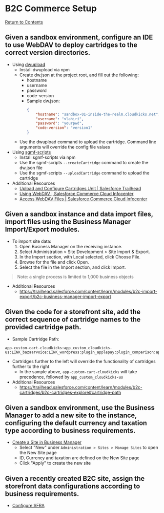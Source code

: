 # B2C Commerce Setup
[Return to Contents](README.md)

## Given a sandbox environment, configure an IDE to use WebDAV to deploy cartridges to the correct version directories.
- Using [dwupload](https://www.npmjs.com/package/dwupload)
    - Install dwupload via npm
    - Create dw.json at the project root, and fill out the following:
        - hostname
        - username
        - password
        - code-version
        - Sample dw.json:
            ```json
            {
                "hostname": "sandbox-01-inside-the-realm.cloudkicks.net",
                "username": "vlahiri",
                "password": "yourpwd",
                "code-version": "version1"
            }
            ```
    - Use the dwupload command to upload the cartridge. Command line arguments will override the config file values
- Using [sgmf-scripts](https://www.npmjs.com/package/sgmf-scripts)
    - Install sgmf-scripts via npm
    - Use the sgmf-scripts `--createCartridge` command to create the dw.json file
    - Use the sgmf-scripts `--uploadCartridge` command to upload the cartridge
- Additional Resources
    - [Upload and Configure Cartridges Unit | Salesforce Trailhead](https://trailhead.salesforce.com/content/learn/modules/b2c-cartridges/b2c-cartridges-upload-configure)
    - [Using WebDAV | Salesforce Commerce Cloud Infocenter](https://documentation.b2c.commercecloud.salesforce.com/DOC1/index.jsp?topic=%2Fcom.demandware.dochelp%2Fcontent%2Fb2c_commerce%2Ftopics%2Fimport_export%2Fb2c_using_web_dav.html)
    - [Access WebDAV Files | Salesforce Commerce Cloud Infocenter](https://documentation.b2c.commercecloud.salesforce.com/DOC3/index.jsp?topic=%2Fcom.demandware.dochelp%2Fcontent%2Fb2c_commerce%2Ftopics%2Fadmin%2Fb2c_access_files_webdav.html)

## Given a sandbox instance and data import files, import files using the Business Manager Import/Export modules.
- To import site data:
    1. Open Business Manager on the receiving instance.
    1. Select Administration > Site Development > Site Import & Export.
    1. In the Import section, with Local selected, click Choose File.
    1. Browse for the file and click Open.
    1. Select the file in the Import section, and click Import.

> Note: a single process is limited to 1,000 business objects

- Additional Resources
    - https://trailhead.salesforce.com/content/learn/modules/b2c-import-export/b2c-business-manager-import-export

## Given the code for a storefront site, add the correct sequence of cartridge names to the provided cartridge path.
- Sample Cartridge Path:
```
app-custom-cart-cloudkicks:app_custom_cloudkicks-us:LINK_bazaarvoice:LINK_wordpress:plugin_applepay:plugin_comparison:app_storefront_base
```
- Cartridges further to the left will override the functionality of cartridges further to the right
    - In the sample above, `app-custom-cart-cloudkicks` will take precedence, followed by `app_custom_cloudkicks-us`
- Additional Resources
    - https://trailhead.salesforce.com/content/learn/modules/b2c-cartridges/b2c-cartridges-explore#cartridge-path

## Given a sandbox environment, use the Business Manager to add a new site to the instance, configuring the default currency and taxation type according to business requirements.
- [Create a Site in Business Manager](https://documentation.b2c.commercecloud.salesforce.com/DOC1/index.jsp?topic=%2Fcom.demandware.dochelp%2Fcontent%2Fb2c_commerce%2Ftopics%2Fsite_development%2Fb2c_creating_a_new_site_in_business_manager.html&resultof=%22%64%65%66%61%75%6c%74%22%20%22%63%75%72%72%65%6e%63%79%22%20%22%63%75%72%72%65%6e%63%22%20)
    - Select "New" under `Administration > Sites > Manage Sites` to open the New Site page
    - ID, Currency and taxation are defined on the New Site page
    - Click "Apply" to create the new site

## Given a recently created B2C site, assign the storefront data configurations according to business requirements.
- [Configure SFRA](https://documentation.b2c.commercecloud.salesforce.com/DOC1/index.jsp?topic=%2Fcom.demandware.dochelp%2Fcontent%2Fb2c_commerce%2Ftopics%2Fsfra%2Fb2c_configuring_sfra.html)
